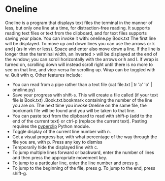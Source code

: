 # Oneline
Oneline is a program that displays text files the terminal in the manner of less, but only one line at a time, for distraction-free reading. It supports reading text files or text from the clipboard, and for text files supports saving your place.
You can invoke it with:
	oneline.py Book.txt
The first line will be displayed. To move up and down lines you can use the arrows or k and j (as in vim or less). Space and enter also move down a line. If the line is longer than the terminal width, an inverted > will be displayed at the end of the window; you can scroll horizontally with the arrows or h and l. If wrap is turned on, scrolling down will instead scroll right until there is no more to see on that line, and vice-versa for scrolling up. Wrap can be toggled with w.
Quit with q.
Other features include:
* You can read from a pipe rather than a text file (cat file.txt | tr 'a' 'o' | oneline.py)
* Save your progress with shift-s. This will create a file called (if your text file is Book.txt) .Book.txt.bookmark containing the number of the line you are on. The next time you invoke Oneline on the same file, the bookmark file will be found and you will be taken to that line.
* You can paste text from the clipboard to read with shift-p (add to the end of the current text) or ctrl-p (replace the current text). Pasting requires the [pyperclip](https://pypi.org/project/pyperclip/) Python module.
* Toggle display of the current line number with n.
* Get a visual progress bar, with what percentage of the way through the file you are, with p. Press any key to dismiss
* Temporarily hide the displayed line with c.
* To jump multiple lines forward or backward, enter the number of lines and then press the appropriate movement key.
* To jump to a particular line, enter the line number and press g.
* To jump to the beginning of the file, press g. To jump to the end, press shift-g.
